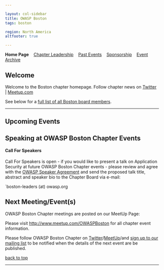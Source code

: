 ```yaml
---

layout: col-sidebar
title: OWASP Boston
tags: boston

region: North America
altfooter: true

---
```

<strong>Home Page</strong>
&nbsp;&nbsp;&nbsp;[Chapter Leadership](leadership.md)
&nbsp;&nbsp;&nbsp;[Past Events](pastevents.md)
&nbsp;&nbsp;&nbsp;[Sponsorship](sponsorship.md)
&nbsp;&nbsp;&nbsp;[Event Archive](pasteventsarchive.md)

Welcome
-------
Welcome to the Boston chapter homepage. 
Follow chapter news on [Twitter](https://twitter.com/owaspboston) | [Meetup.com](https://meetup.com/OWASPBoston)

See below for a [full list of all Boston board members](leadership.md).

<hr/>

Upcoming Events
---------------

Speaking at OWASP Boston Chapter Events
---------------------------------------

#### Call For Speakers

Call For Speakers is open - if you would like to present a talk on Application Security at future OWASP Boston Chapter events - please review and agree with the [OWASP Speaker Agreement](https://owasp.org/www-policy/legal/speaker-agreement) and send the proposed talk title, abstract and speaker bio to the Chapter Board via e-mail:

`boston-leaders (at) owasp.org

Next Meeting/Event(s)
---------------------
OWASP Boston Chapter meetings are posted on our MeetUp Page:

Please visit <a href="http://www.meetup.com/OWASPBoston">http://www.meetup.com/OWASPBoston</a> for all chapter event information.

Please follow OWASP Boston Chapter on <a href="https://twitter.com/OWASPBoston">Twitter</a>/<a href="https://meetup.com/OWASPBoston">MeetUp</a>/and <a href="https://groups.google.com/a/owasp.org/forum/#!forum/boston-chapter/join">sign up to our mailing list</a> to be notified when the details of the next event are be published. 

[back to top](#welcome)
<hr>
